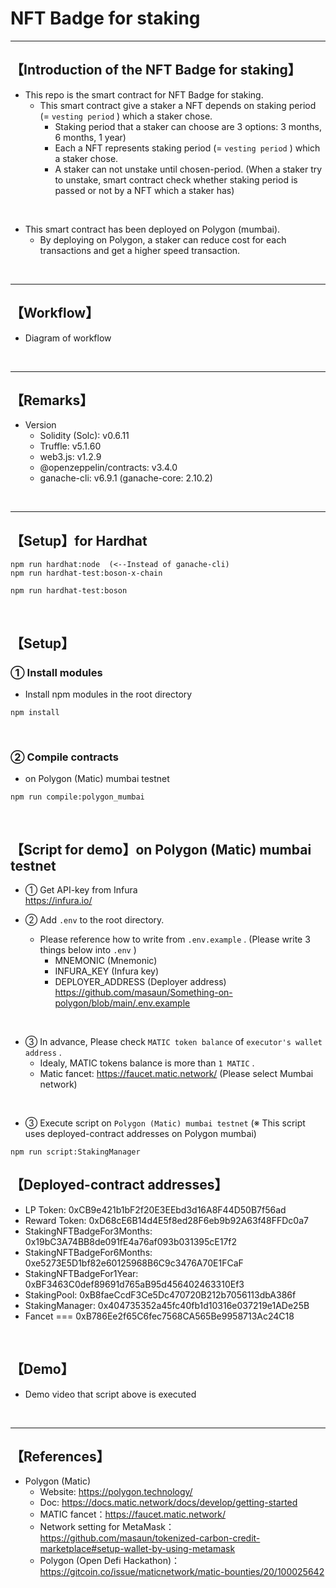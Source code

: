 # NFT Badge for staking

***
## 【Introduction of the NFT Badge for staking】
- This repo is the smart contract for NFT Badge for staking.
  - This smart contract give a staker a NFT depends on staking period (= `vesting period` ) which a staker chose.
    - Staking period that a staker can choose are 3 options: 3 months, 6 months, 1 year)
    - Each a NFT represents staking period (= `vesting period` ) which a staker chose.
    - A staker can not unstake until chosen-period. 
      (When a staker try to unstake, smart contract check whether staking period is passed or not by a NFT which a staker has)

<br>

- This smart contract has been deployed on Polygon (mumbai).
  - By deploying on Polygon, a staker can reduce cost for each transactions and get a higher speed transaction.


&nbsp;

***

## 【Workflow】
- Diagram of workflow

&nbsp;

***

## 【Remarks】
- Version
  - Solidity (Solc): v0.6.11
  - Truffle: v5.1.60
  - web3.js: v1.2.9
  - @openzeppelin/contracts: v3.4.0
  - ganache-cli: v6.9.1 (ganache-core: 2.10.2)


&nbsp;

***
## 【Setup】for Hardhat
```
npm run hardhat:node  (<--Instead of ganache-cli)
npm run hardhat-test:boson-x-chain

npm run hardhat-test:boson
```


<br>

## 【Setup】
### ① Install modules
- Install npm modules in the root directory
```
npm install
```

<br>

### ② Compile contracts
- on Polygon (Matic) mumbai testnet
```
npm run compile:polygon_mumbai
```

<br>

## 【Script for demo】on Polygon (Matic) mumbai testnet
- ① Get API-key from Infura  
https://infura.io/


- ② Add `.env` to the root directory.
  - Please reference how to write from `.env.example` . (Please write 3 things below into `.env` )
    - MNEMONIC (Mnemonic)  
    - INFURA_KEY (Infura key)  
    - DEPLOYER_ADDRESS (Deployer address)  
      https://github.com/masaun/Something-on-polygon/blob/main/.env.example

<br>

- ③ In advance, Please check `MATIC token balance` of `executor's wallet address` .
  - Idealy, MATIC tokens balance is more than `1 MATIC` .
  - Matic fancet: https://faucet.matic.network/ (Please select Mumbai network)

<br>

- ③ Execute script on `Polygon (Matic) mumbai testnet`
(※ This script uses deployed-contract addresses on Polygon mumbai)
```
npm run script:StakingManager
```

## 【Deployed-contract addresses】
- LP Token: 0xCB9e421b1bF2f20E3EEbd3d16A8F44D50B7f56ad
- Reward Token: 0xD68cE6B14d4E5f8ed28F6eb9b92A63f48FFDc0a7
- StakingNFTBadgeFor3Months: 0x19bC3A74BB8de091fE4a76af093b031395cE17f2
- StakingNFTBadgeFor6Months: 0xe5273E5D1bf82e60125968B6C9c3476A70E1FCaF
- StakingNFTBadgeFor1Year: 0xBF3463C0def89691d765aB95d456402463310Ef3
- StakingPool: 0xB8faeCcdF3Ce5Dc470720B212b7056113dbA386f
- StakingManager: 0x404735352a45fc40fb1d10316e037219e1ADe25B
- Fancet === 0xB786Ee2f65C6fec7568CA565Be9958713Ac24C18

<br>

## 【Demo】
- Demo video that script above is executed  



<br>

***

## 【References】
- Polygon (Matic)
  - Website: https://polygon.technology/
  - Doc: https://docs.matic.network/docs/develop/getting-started 
  - MATIC fancet：https://faucet.matic.network/
  - Network setting for MetaMask：https://github.com/masaun/tokenized-carbon-credit-marketplace#setup-wallet-by-using-metamask
  - Polygon (Open Defi Hackathon)：https://gitcoin.co/issue/maticnetwork/matic-bounties/20/100025642
